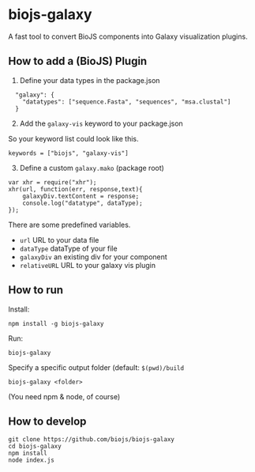 biojs-galaxy
============

A fast tool to convert BioJS components into Galaxy visualization plugins.


How to add a (BioJS) Plugin
--------------------


1. Define your data types in the package.json

```
  "galaxy": {
    "datatypes": ["sequence.Fasta", "sequences", "msa.clustal"]
  }
```

2. Add the `galaxy-vis` keyword to your package.json


So your keyword list could look like this.
```
keywords = ["biojs", "galaxy-vis"]
```

3. Define a custom `galaxy.mako` (package root)

```
var xhr = require("xhr");
xhr(url, function(err, response,text){
	galaxyDiv.textContent = response;
	console.log("datatype", dataType);
});
```

There are some predefined variables.

* `url` URL to your data file
* `dataType` dataType of your file
* `galaxyDiv` an existing div for your component
* `relativeURL` URL to your galaxy vis plugin


How to run
-------------

Install:

```
npm install -g biojs-galaxy
```

Run:

```
biojs-galaxy
```

Specify a specific output folder (default: `$(pwd)/build`

```
biojs-galaxy <folder>
```

(You need npm & node, of course)

How to develop
-----------

```
git clone https://github.com/biojs/biojs-galaxy
cd biojs-galaxy
npm install
node index.js
```


